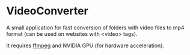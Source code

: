 # VideoConverter 
A small application for fast conversion of folders with video files to mp4 format (can be used on websites with &#60;video&#62; tags).

It requires [ffmpeg](https://ffmpeg.org/) and NVIDIA GPU (for hardware acceleration).
